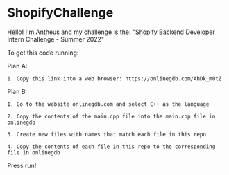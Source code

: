 # ShopifyChallenge

Hello! I'm Antheus and my challenge is the:
"Shopify Backend Developer Intern Challenge - Summer 2022"

To get this code running:

  Plan A:
    
    1. Copy this link into a web browser: https://onlinegdb.com/AhDk_m0tZ
    
Plan B:

    1. Go to the website onlinegdb.com and select C++ as the language
    
    2. Copy the contents of the main.cpp file into the main.cpp file in onlinegdb
    
    3. Create new files with names that match each file in this repo
    
    4. Copy the contents of each file in this repo to the corresponding file in onlinegdb
    
Press run!
